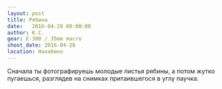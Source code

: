 ```yaml
---
layout: post
title: Рябина
date:   2016-04-29 00:00:00
author: К.С.
gear: E-300 / 35mm macro
shoot_date: 2016-04-28
location: Нахабино
---
```


Сначала ты фотографируешь молодые листья рябины, а потом жутко пугаешься, разглядев на снимках притаившегося в углу паучка.
